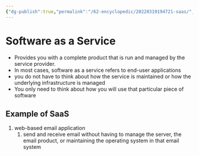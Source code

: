 ```yaml
---
{"dg-publish":true,"permalink":"/62-encyclopedic/20220319194721-saas/","dgHomeLink":true,"dgPassFrontmatter":false}
---
```



# Software as a Service

- Provides you with a complete product that is run and managed by the service provider.
- In most cases, software as a service refers to end-user applications
- you do not have to think about how the service is maintained or how the underlying infrastructure is managed
- You only need to think about how you will use that particular piece of software

## Example of SaaS

1. web-based email application
   1. send and receive email without having to manage the server, the email product, or maintaining the operating system in that email system
